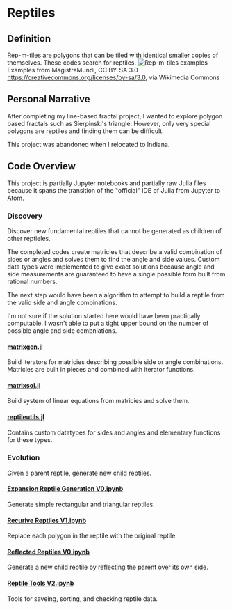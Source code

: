 # Reptiles
## Definition
Rep-m-tiles are polygons that can be tiled with identical smaller copies of themselves. These codes search for reptiles.
![Rep-m-tiles examples](https://upload.wikimedia.org/wikipedia/commons/7/70/A_selection_of_rep-tiles.gif)
Examples from MagistraMundi, CC BY-SA 3.0 <https://creativecommons.org/licenses/by-sa/3.0>, via Wikimedia Commons
## Personal Narrative
After completing my line-based fractal project, I wanted to explore polygon based fractals such as Sierpinski's triangle. However, only very special polygons are reptiles and finding them can be difficult.

This project was abandoned when I relocated to Indiana.
## Code Overview
This project is partially Jupyter notebooks and partially raw Julia files because it spans the transition of the "official" IDE of Julia from Jupyter to Atom.

### Discovery
Discover new fundamental reptiles that cannot be generated as children of other reptieles.

The completed codes create matricies that describe a valid combination of sides or angles and solves them to find the angle and side values. Custom data types were implemented to give exact solutions because angle and side measurements are guaranteed to have a single possible form built from rational numbers.

The next step would have been a algorithm to attempt to build a reptile from the valid side and angle combinations.

I'm not sure if the solution started here would have been practically computable. I wasn't able to put a tight upper bound on the number of possible angle and side combniations.
#### [matrixgen.jl](https://github.com/ericbumbalough/Reptiles/blob/master/discovery/matrixgen.jl)
Build iterators for matricies describing possible side or angle combinations. Matricies are built in pieces and combined with iterator functions.
#### [matrixsol.jl](https://github.com/ericbumbalough/Reptiles/blob/master/discovery/matrixsol.jl)
Build system of linear equations from matricies and solve them.
#### [reptileutils.jl](https://github.com/ericbumbalough/Reptiles/blob/master/discovery/reptileutils.jl)
Contains custom datatypes for sides and angles and elementary functions for these types. 

### Evolution
Given a parent reptile, generate new child reptiles.

#### [Expansion Reptile Generation V0.ipynb](https://github.com/ericbumbalough/Reptiles/blob/master/evolution/Expansion%20Reptile%20Generation%20V0.ipynb)
Generate simple rectangular and triangular reptiles.

#### [Recurive Reptiles V1.ipynb](https://github.com/ericbumbalough/Reptiles/blob/master/evolution/Recursive%20Reptiles%20V1.ipynb)
Replace each polygon in the reptile with the original reptile.

#### [Reflected Reptiles V0.ipynb](https://github.com/ericbumbalough/Reptiles/blob/master/evolution/Reflected%20Reptiles%20V0.ipynb)
Generate a new child reptile by reflecting the parent over its own side.

#### [Reptile Tools V2.ipynb](https://github.com/ericbumbalough/Reptiles/blob/master/evolution/Reptile%20Tools%20V2.ipynb)
Tools for saveing, sorting, and checking reptile data.

